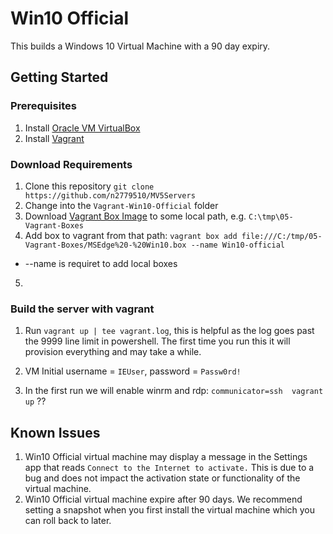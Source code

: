 # Win10 Official

This builds a Windows 10 Virtual Machine with a 90 day expiry.

## Getting Started

### Prerequisites
1. Install [Oracle VM VirtualBox](https://www.virtualbox.org/wiki/Downloads)
2. Install [Vagrant](https://vagrantup.com/)

### Download Requirements
1. Clone this repository `git clone https://github.com/n2779510/MV5Servers`
2. Change into the `Vagrant-Win10-Official` folder
3. Download [Vagrant Box Image](https://developer.microsoft.com/en-us/microsoft-edge/tools/vms/) to some local path, e.g. `C:\tmp\05-Vagrant-Boxes`
4. Add box to vagrant from that path: `vagrant box add file:///C:/tmp/05-Vagrant-Boxes/MSEdge%20-%20Win10.box --name Win10-official`
  * --name is requiret to add local boxes
5. 

### Build the server with vagrant
1. Run `vagrant up | tee vagrant.log`, this is helpful as the log goes past the 9999 line limit in powershell. The first time you run this it will provision everything and may take a while.
2. VM Initial username = `IEUser`, password = `Passw0rd!`

3. In the first run we will enable winrm and rdp: `communicator=ssh  vagrant up` ??

## Known Issues

1. Win10 Official virtual machine may display a message in the Settings app that reads `Connect to the Internet to activate.` This is due to a bug and does not impact the activation state or functionality of the virtual machine.
2. Win10 Official virtual machine expire after 90 days. We recommend setting a snapshot when you first install the virtual machine which you can roll back to later.